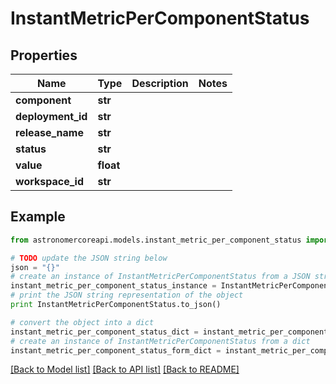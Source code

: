 # InstantMetricPerComponentStatus


## Properties
Name | Type | Description | Notes
------------ | ------------- | ------------- | -------------
**component** | **str** |  | 
**deployment_id** | **str** |  | 
**release_name** | **str** |  | 
**status** | **str** |  | 
**value** | **float** |  | 
**workspace_id** | **str** |  | 

## Example

```python
from astronomercoreapi.models.instant_metric_per_component_status import InstantMetricPerComponentStatus

# TODO update the JSON string below
json = "{}"
# create an instance of InstantMetricPerComponentStatus from a JSON string
instant_metric_per_component_status_instance = InstantMetricPerComponentStatus.from_json(json)
# print the JSON string representation of the object
print InstantMetricPerComponentStatus.to_json()

# convert the object into a dict
instant_metric_per_component_status_dict = instant_metric_per_component_status_instance.to_dict()
# create an instance of InstantMetricPerComponentStatus from a dict
instant_metric_per_component_status_form_dict = instant_metric_per_component_status.from_dict(instant_metric_per_component_status_dict)
```
[[Back to Model list]](../README.md#documentation-for-models) [[Back to API list]](../README.md#documentation-for-api-endpoints) [[Back to README]](../README.md)


